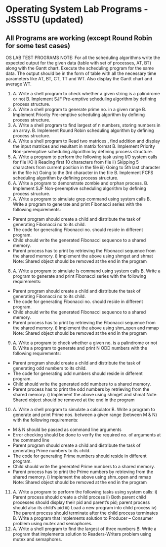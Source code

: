 # Operating System Lab Programs - JSSSTU (updated)

## All Programs are working (except Round Robin for some test cases)

OS LAB TEST PROGRAMS
NOTE: For all the scheduling algorithms write the expected output for the given data (table with set
of processes, AT, BT) along with the Gantt chart. Execute the scheduling program for the same data.
The output should be in the form of table with all the necessary time parameters like AT, BT, CT, TT
and WT. Also display the Gantt chart and average WT.
1. A. Write a shell program to check whether a given string is a palindrome or not
B. Implement SJF Pre-emptive scheduling algorithm by defining process structure.
2. A. Write a shell program to generate prime no. in a given range
B. Implement Priority Pre-emptive scheduling algorithm by defining process structure.
3. A. Write a shell program to find largest of n numbers, storing numbers in an array.
B. Implement Round Robin scheduling algorithm by defining process structure.
4. A. Write a shell program to Read two matrices , find addition and display the input matrices
 and resultant in matrix format
B. Implement Priority Non-preemptive scheduling algorithm by defining process structure.
5. A. Write a program to perform the following task using I/O system calls for file I/O
i) Reading first 10 characters from file
ii) Skipping 5 characters from current position in the file
iii) Going to 5th last character in the file
iv) Going to the 3rd character in the file
B. Implement FCFS scheduling algorithm by defining process structure.
6. A. Write a program to demonstrate zombie and orphan process.
B. Implement SJF Non-preemptive scheduling algorithm by defining process structure.
7. A. Write a program to simulate grep command using system calls
B. Write a program to generate and print Fibonacci series with the following requirements:
- Parent program should create a child and distribute the task of generating Fibonacci no to
its child.
- The code for generating Fibonacci no. should reside in different program.
- Child should write the generated Fibonacci sequence to a shared memory.
- Parent process has to print by retrieving the Fibonacci sequence from the shared memory.
i) Implement the above using shmget and shmat
Note: Shared object should be removed at the end in the program
8. A. Write a program to simulate ls command using system calls
B. Write a program to generate and print Fibonacci series with the following requirements:
- Parent program should create a child and distribute the task of generating Fibonacci no to
its child.
- The code for generating Fibonacci no. should reside in different program.
- Child should write the generated Fibonacci sequence to a shared memory.
- Parent process has to print by retrieving the Fibonacci sequence from the shared memory.
i) Implement the above using shm_open and mmap
Note: Shared object should be removed at the end in the program
9. A. Write a program to check whether a given no. is a palindrome or not
B. Write a program to generate and print N ODD numbers with the following requirements:
- Parent program should create a child and distribute the task of generating odd numbers to
its child.
- The code for generating odd numbers should reside in different program.
- Child should write the generated odd numbers to a shared memory.
- Parent process has to print the odd numbers by retrieving from the shared memory.
i) Implement the above using shmget and shmat
Note: Shared object should be removed at the end in the program
10. A. Write a shell program to simulate a calculator
B. Write a program to generate and print Prime nos. between a given range (between M &
N) with the following requirements:
- M & N should be passed as command line arguments
- Error checking should be done to verify the required no. of arguments at the command line
- Parent program should create a child and distribute the task of generating Prime numbers
to its child.
- The code for generating Prime numbers should reside in different program.
- Child should write the generated Prime numbers to a shared memory.
- Parent process has to print the Prime numbers by retrieving from the shared memory.
i) Implement the above using shm_open and mmap
Note: Shared object should be removed at the end in the program
11. A. Write a program to perform the following tasks using system calls:
i) Parent process should create a child process
ii) Both parent child processes should display their pid and parent’s pid; parent process
should also its child’s pid
iii) Load a new program into child process
iv) The parent process should terminate after the child process terminates
B. Write a program that implements solution to Producer – Consumer problem using mutex
and semaphores.
12. A. Write a shell program to find the largest of three numbers
B. Write a program that implements solution to Readers-Writers problem using mutex and
semaphores.
